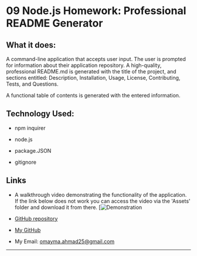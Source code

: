 # 09 Node.js Homework: Professional README Generator

## What it does:
A command-line application that accepts user input. The user is prompted for information about their application repository. A high-quality, professional README.md is generated with the title of the project, and sections entitled: Description, Installation, Usage, License, Contributing, Tests, and Questions. 

A functional table of contents is generated with the entered information. 


## Technology Used:
* npm inquirer

* node.js 

* package.JSON

* gitignore


## Links

* A walkthrough video demonstrating the functionality of the application. If the link below does not work you can access the video via the 'Assets' folder and download it from there.
[![Demonstration](https://drive.google.com/file/d/1RSqazCsvCc74u2Au4DTwee9G3MN_Xn7u/view?usp=sharing)  

* [GitHub repository](https://github.com/omaymaahmad/week-9-ReadMe-Generator) 


* [My GitHub](https://github.com/omaymaahmad)  

* My Email: <omayma.ahmad25@gmail.com>

---

